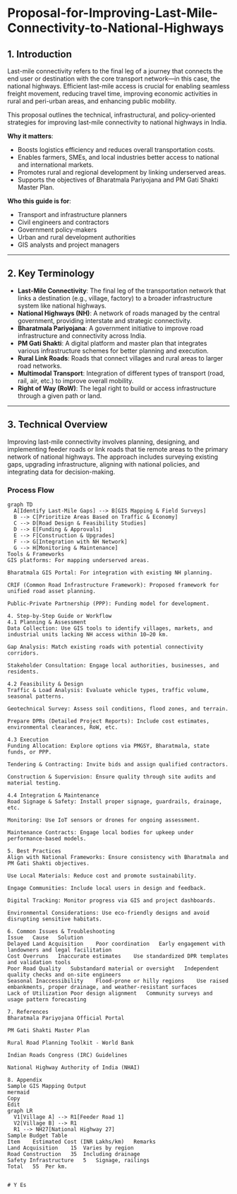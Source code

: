 # Proposal-for-Improving-Last-Mile-Connectivity-to-National-Highways
## 1. Introduction

Last-mile connectivity refers to the final leg of a journey that connects the end user or destination with the core transport network—in this case, the national highways. Efficient last-mile access is crucial for enabling seamless freight movement, reducing travel time, improving economic activities in rural and peri-urban areas, and enhancing public mobility.

This proposal outlines the technical, infrastructural, and policy-oriented strategies for improving last-mile connectivity to national highways in India. 

**Why it matters**:
- Boosts logistics efficiency and reduces overall transportation costs.
- Enables farmers, SMEs, and local industries better access to national and international markets.
- Promotes rural and regional development by linking underserved areas.
- Supports the objectives of Bharatmala Pariyojana and PM Gati Shakti Master Plan.

**Who this guide is for**:
- Transport and infrastructure planners  
- Civil engineers and contractors  
- Government policy-makers  
- Urban and rural development authorities  
- GIS analysts and project managers  

---

## 2. Key Terminology  

- **Last-Mile Connectivity**: The final leg of the transportation network that links a destination (e.g., village, factory) to a broader infrastructure system like national highways.
- **National Highways (NH)**: A network of roads managed by the central government, providing interstate and strategic connectivity.
- **Bharatmala Pariyojana**: A government initiative to improve road infrastructure and connectivity across India.
- **PM Gati Shakti**: A digital platform and master plan that integrates various infrastructure schemes for better planning and execution.
- **Rural Link Roads**: Roads that connect villages and rural areas to larger road networks.
- **Multimodal Transport**: Integration of different types of transport (road, rail, air, etc.) to improve overall mobility.
- **Right of Way (RoW)**: The legal right to build or access infrastructure through a given path or land.

---

## 3. Technical Overview  

Improving last-mile connectivity involves planning, designing, and implementing feeder roads or link roads that tie remote areas to the primary network of national highways. The approach includes surveying existing gaps, upgrading infrastructure, aligning with national policies, and integrating data for decision-making.

### Process Flow

```mermaid
graph TD
  A[Identify Last-Mile Gaps] --> B[GIS Mapping & Field Surveys]
  B --> C[Prioritize Areas Based on Traffic & Economy]
  C --> D[Road Design & Feasibility Studies]
  D --> E[Funding & Approvals]
  E --> F[Construction & Upgrades]
  F --> G[Integration with NH Network]
  G --> H[Monitoring & Maintenance]
Tools & Frameworks
GIS platforms: For mapping underserved areas.

Bharatmala GIS Portal: For integration with existing NH planning.

CRIF (Common Road Infrastructure Framework): Proposed framework for unified road asset planning.

Public-Private Partnership (PPP): Funding model for development.

4. Step-by-Step Guide or Workflow
4.1 Planning & Assessment
Data Collection: Use GIS tools to identify villages, markets, and industrial units lacking NH access within 10–20 km.

Gap Analysis: Match existing roads with potential connectivity corridors.

Stakeholder Consultation: Engage local authorities, businesses, and residents.

4.2 Feasibility & Design
Traffic & Load Analysis: Evaluate vehicle types, traffic volume, seasonal patterns.

Geotechnical Survey: Assess soil conditions, flood zones, and terrain.

Prepare DPRs (Detailed Project Reports): Include cost estimates, environmental clearances, RoW, etc.

4.3 Execution
Funding Allocation: Explore options via PMGSY, Bharatmala, state funds, or PPP.

Tendering & Contracting: Invite bids and assign qualified contractors.

Construction & Supervision: Ensure quality through site audits and material testing.

4.4 Integration & Maintenance
Road Signage & Safety: Install proper signage, guardrails, drainage, etc.

Monitoring: Use IoT sensors or drones for ongoing assessment.

Maintenance Contracts: Engage local bodies for upkeep under performance-based models.

5. Best Practices
Align with National Frameworks: Ensure consistency with Bharatmala and PM Gati Shakti objectives.

Use Local Materials: Reduce cost and promote sustainability.

Engage Communities: Include local users in design and feedback.

Digital Tracking: Monitor progress via GIS and project dashboards.

Environmental Considerations: Use eco-friendly designs and avoid disrupting sensitive habitats.

6. Common Issues & Troubleshooting
Issue	Cause	Solution
Delayed Land Acquisition	Poor coordination	Early engagement with landowners and legal facilitation
Cost Overruns	Inaccurate estimates	Use standardized DPR templates and validation tools
Poor Road Quality	Substandard material or oversight	Independent quality checks and on-site engineers
Seasonal Inaccessibility	Flood-prone or hilly regions	Use raised embankments, proper drainage, and weather-resistant surfaces
Lack of Utilization	Poor design alignment	Community surveys and usage pattern forecasting

7. References
Bharatmala Pariyojana Official Portal

PM Gati Shakti Master Plan

Rural Road Planning Toolkit - World Bank

Indian Roads Congress (IRC) Guidelines

National Highway Authority of India (NHAI)

8. Appendix
Sample GIS Mapping Output
mermaid
Copy
Edit
graph LR
  V1[Village A] --> R1[Feeder Road 1]
  V2[Village B] --> R1
  R1 --> NH27[National Highway 27]
Sample Budget Table
Item	Estimated Cost (INR Lakhs/km)	Remarks
Land Acquisition	15	Varies by region
Road Construction	35	Including drainage
Safety Infrastructure	5	Signage, railings
Total	55	Per km.


# Y Es
